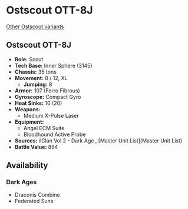 # Ostscout OTT-8J 

[Other Ostscout variants](../ostscout.md) 

## Ostscout OTT-8J 

- **Role:** Scout 
- **Tech Base:** Inner Sphere (3145) 
- **Chassis:** 35 tons 
- **Movement:** 8 / 12, XL 
  - **Jumping:** 8 
- **Armor:** 107 (Ferro Fibrous) 
- **Gyroscope:** Compact Gyro 
- **Heat Sinks:** 10 (20) 
- **Weapons:** 
  - Medium X-Pulse Laser 
- **Equipment:** 
  - Angel ECM Suite 
  - Bloodhound Active Probe 
- **Sources:** ilClan Vol 2 - Dark Age , [Master Unit List](Master Unit List) 
- **Battle Value:** 894 

## Availability 

### Dark Ages 

- Draconis Combine 
- Federated Suns 


